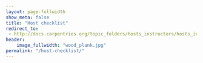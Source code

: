```yaml
---
layout: page-fullwidth
show_meta: false
title: "Host checklist"
redirect_to:
 - http://docs.carpentries.org/topic_folders/hosts_instructors/hosts_instructors_checklist.html#host-checklist
header:
    image_fullwidth: "wood_plank.jpg"
permalink: "/host-checklist/"
---
```

